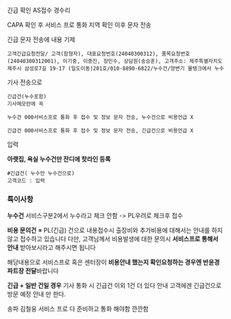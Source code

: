 긴급 확인
AS접수 경수리

CAPA 확인 후
서비스 프로 통화 
지역 확인 
이후 문자 전송

긴급 문자 전송에 내용 기제
```
고객긴급요청전달/ 고객(함형자), 대표요청번호(24040300312), 품목요청번호(24040300312001), 이기중, 이종진, 장민수, 상담원(송승훈), 고객주소: 제주특별자치도 제주시 삼성로7길 19-17 (일도이동)201호/010-8890-6822/누수건/양변기 물탱크에서 누수
```

기사 전송으로
```
긴급건(누수포함) 
기사메모란에 꼭 

누수건 000서비스프로 통화 후 접수 및 정보 문자 전송, 누수건으로 비용언급 X

긴급건 000서비스프로 통화 후 접수 및 정보 문자 전송, 긴급건으로 비용언급 X
```
입력

**아랫집, 욕실 누수건만 잔디에 핫라인 등록**
```
#긴급건( 누수만 누수건으로)
고객코드 : 입력
```

### 특이사항
**누수건**
서비스구분2에서 누수라고 체크 안함 -> PL우려로 체크후 접수

**비용 문의건**
※ PL(긴급) 건으로 내용접수시 출장비와 추가비용에 대해서는 안내를 하지 않고 접수하고 있습니다 
다만, 고객님께서 비용발생에 대한 문의시 **서비스프로 통해서 안내** 받아보시라고 해주시면 됩니다 

해당내용으로 서비스프로 혹은 센터장이 **비용안내 했는지 확인요청하는 경우엔 반윤경파트장 전달**바랍니다

**긴급 + 일반 건일 경우** 
기사 통화 시 긴급건 이외 1건 더 있다 안내 
고객에겐 긴급건으로 방문 예정 안내 만 한다. 

송파 김철웅 서비스 프로 다 준비하고 통화 해야함 깐깐함